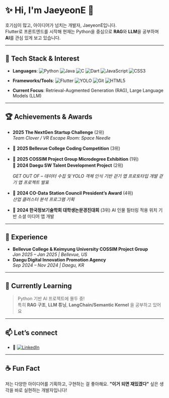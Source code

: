 
# ✨ Hi, I'm JaeyeonE 👋  
호기심이 많고, 아이디어가 넘치는 개발자, JaeyeonE입니다.  
Flutter로 프론트엔드를 시작해 현재는 Python을 중심으로 **RAG**와 **LLM**을 공부하며 **AI**를 관심 있게 보고 있습니다.

---

## 🚀 Tech Stack & Interest
- **Languages**: <!-- Programming Languages -->
![Python](https://img.shields.io/badge/Python-3776AB?style=flat&logo=python&logoColor=white)
![Java](https://img.shields.io/badge/Java-007396?style=flat&logo=java&logoColor=white)
![C](https://img.shields.io/badge/C-00599C?style=flat&logo=c&logoColor=white)
![Dart](https://img.shields.io/badge/Dart-0175C2?style=flat&logo=dart&logoColor=white)
![JavaScript](https://img.shields.io/badge/JavaScript-F7DF1E?style=flat&logo=javascript&logoColor=black)
![CSS3](https://img.shields.io/badge/CSS3-1572B6?style=flat&logo=css3&logoColor=white)
- **Frameworks/Tools**: <!-- Frameworks & Tools -->
![Flutter](https://img.shields.io/badge/Flutter-02569B?style=flat&logo=flutter&logoColor=white)
![YOLO](https://img.shields.io/badge/YOLO-v5-yellowgreen?style=flat)
![Git](https://img.shields.io/badge/Git-F05032?style=flat&logo=git&logoColor=white)
![HTML5](https://img.shields.io/badge/HTML5-E34F26?style=flat&logo=html5&logoColor=white)

- **Current Focus**: Retrieval-Augmented Generation (RAG), Large Language Models (LLM)



---

## 🏆 Achievements & Awards
-  **2025 The NextGen Startup Challenge** (2위)  
  _Team Clover / VR Escape Room: Space Needle_
- 🥉 **2025 Bellevue College Coding Competition** (3위)
- 🥇 **2025 COSSIM Project Group Microdegree Exhibition** (1위)  
  🥈 **2024 Daegu SW Talent Development Project** (2위)

  _GET OUT OF – 데이터 수집 및 YOLO 객체 인식 기반 걷기 앱 프로토타입 개발_
  _걷기 앱 프로젝트 발표_
- 🏅 **2024 CO-Data Station Council President’s Award** (4위)  
  _산업 클러스터 분석 프로그램 기획_
- 🥇 **2024 한국정보기술학회 대학생논문경진대회** (3위)
    AI 인물 필터링 적용 위치 기반 소셜 미디어 앱 개발

---

## 💼 Experience
- **Bellevue College & Keimyung University COSSIM Project Group**  
  _Jan 2025 – Jan 2025 | Bellevue, US_
- **Daegu Digital Innovation Promotion Agency**  
  _Sep 2024 – Nov 2024 | Daegu, KR_

---

## 🌱 Currently Learning
> Python 기반 AI 프로젝트에 몰두 중!  
특히 **RAG 구조**, **LLM 튜닝**, **LangChain/Semantic Kernel** 을 공부하고 있어요

---

## 📫 Let’s connect
- 💼 [![LinkedIn](https://img.shields.io/badge/LinkedIn-blue?style=flat&logo=linkedin&logoColor=white)](https://www.linkedin.com/in/jaeyeonelenaheo)
---

## ☕ Fun Fact
저는 다양한 아이디어를 기획하고, 구현하는 걸 좋아해요.
**"이거 되면 재밌겠다"** 싶은 생각을 바로 실현하는 개발자입니다!

